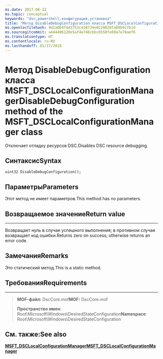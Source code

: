 ```yaml
---
ms.date: 2017-06-12
ms.topic: conceptual
keywords: "dsc,powershell,конфигурация,установка"
title: "Метод DisableDebugConfiguration класса MSFT_DSCLocalConfigurationManager"
ms.openlocfilehash: 9d1a0b4fd42753c438734e0228028fa89b927b1d
ms.sourcegitcommit: a444406120e5af4e746cbbc0558fe89a7e78aef6
ms.translationtype: HT
ms.contentlocale: ru-RU
ms.lasthandoff: 01/17/2018
---
```

# <a name="disabledebugconfiguration-method-of-the-msftdsclocalconfigurationmanager-class"></a><span data-ttu-id="c9251-103">Метод DisableDebugConfiguration класса MSFT_DSCLocalConfigurationManager</span><span class="sxs-lookup"><span data-stu-id="c9251-103">DisableDebugConfiguration method of the MSFT_DSCLocalConfigurationManager class</span></span>

<span data-ttu-id="c9251-104">Отключает отладку ресурсов DSC.</span><span class="sxs-lookup"><span data-stu-id="c9251-104">Disables DSC resource debugging.</span></span>

<a name="syntax"></a><span data-ttu-id="c9251-105">Синтаксис</span><span class="sxs-lookup"><span data-stu-id="c9251-105">Syntax</span></span>
------

```mof
uint32 DisableDebugConfiguration();
```

<a name="parameters"></a><span data-ttu-id="c9251-106">Параметры</span><span class="sxs-lookup"><span data-stu-id="c9251-106">Parameters</span></span>
----------

<span data-ttu-id="c9251-107">Этот метод не имеет параметров.</span><span class="sxs-lookup"><span data-stu-id="c9251-107">This method has no parameters.</span></span>

## <a name="return-value"></a><span data-ttu-id="c9251-108">Возвращаемое значение</span><span class="sxs-lookup"><span data-stu-id="c9251-108">Return value</span></span>
------------

<span data-ttu-id="c9251-109">Возвращает нуль в случае успешного выполнения; в противном случае возвращает код ошибки.</span><span class="sxs-lookup"><span data-stu-id="c9251-109">Returns zero on success; otherwise returns an error code.</span></span>

## <a name="remarks"></a><span data-ttu-id="c9251-110">Замечания</span><span class="sxs-lookup"><span data-stu-id="c9251-110">Remarks</span></span>

<span data-ttu-id="c9251-111">Это статический метод.</span><span class="sxs-lookup"><span data-stu-id="c9251-111">This is a static method.</span></span>

## <a name="requirements"></a><span data-ttu-id="c9251-112">Требования</span><span class="sxs-lookup"><span data-stu-id="c9251-112">Requirements</span></span>
------------
><span data-ttu-id="c9251-113">**MOF-файл:** DscCore.mof</span><span class="sxs-lookup"><span data-stu-id="c9251-113">**MOF:** DscCore.mof</span></span>

><span data-ttu-id="c9251-114">**Пространство имен**: Root\Microsoft\Windows\DesiredStateConfiguration</span><span class="sxs-lookup"><span data-stu-id="c9251-114">**Namespace**: Root\Microsoft\Windows\DesiredStateConfiguration</span></span>


## <a name="see-also"></a><span data-ttu-id="c9251-115">См. также:</span><span class="sxs-lookup"><span data-stu-id="c9251-115">See also</span></span>


[<span data-ttu-id="c9251-116">**MSFT_DSCLocalConfigurationManager**</span><span class="sxs-lookup"><span data-stu-id="c9251-116">**MSFT_DSCLocalConfigurationManager**</span></span>](msft-dsclocalconfigurationmanager.md)

 

 



